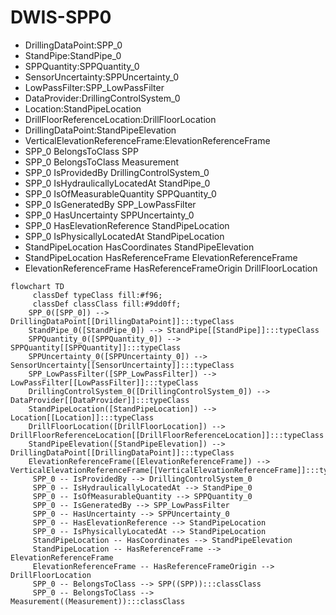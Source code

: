 # DWIS-SPP0
- DrillingDataPoint:SPP_0
- StandPipe:StandPipe_0
- SPPQuantity:SPPQuantity_0
- SensorUncertainty:SPPUncertainty_0
- LowPassFilter:SPP_LowPassFilter
- DataProvider:DrillingControlSystem_0
- Location:StandPipeLocation
- DrillFloorReferenceLocation:DrillFloorLocation
- DrillingDataPoint:StandPipeElevation
- VerticalElevationReferenceFrame:ElevationReferenceFrame
- SPP_0 BelongsToClass SPP
- SPP_0 BelongsToClass Measurement
- SPP_0 IsProvidedBy DrillingControlSystem_0
- SPP_0 IsHydraulicallyLocatedAt StandPipe_0
- SPP_0 IsOfMeasurableQuantity SPPQuantity_0
- SPP_0 IsGeneratedBy SPP_LowPassFilter
- SPP_0 HasUncertainty SPPUncertainty_0
- SPP_0 HasElevationReference StandPipeLocation
- SPP_0 IsPhysicallyLocatedAt StandPipeLocation
- StandPipeLocation HasCoordinates StandPipeElevation
- StandPipeLocation HasReferenceFrame ElevationReferenceFrame
- ElevationReferenceFrame HasReferenceFrameOrigin DrillFloorLocation
```mermaid
flowchart TD
	 classDef typeClass fill:#f96;
	 classDef classClass fill:#9dd0ff;
	SPP_0([SPP_0]) --> DrillingDataPoint[[DrillingDataPoint]]:::typeClass
	StandPipe_0([StandPipe_0]) --> StandPipe[[StandPipe]]:::typeClass
	SPPQuantity_0([SPPQuantity_0]) --> SPPQuantity[[SPPQuantity]]:::typeClass
	SPPUncertainty_0([SPPUncertainty_0]) --> SensorUncertainty[[SensorUncertainty]]:::typeClass
	SPP_LowPassFilter([SPP_LowPassFilter]) --> LowPassFilter[[LowPassFilter]]:::typeClass
	DrillingControlSystem_0([DrillingControlSystem_0]) --> DataProvider[[DataProvider]]:::typeClass
	StandPipeLocation([StandPipeLocation]) --> Location[[Location]]:::typeClass
	DrillFloorLocation([DrillFloorLocation]) --> DrillFloorReferenceLocation[[DrillFloorReferenceLocation]]:::typeClass
	StandPipeElevation([StandPipeElevation]) --> DrillingDataPoint[[DrillingDataPoint]]:::typeClass
	ElevationReferenceFrame([ElevationReferenceFrame]) --> VerticalElevationReferenceFrame[[VerticalElevationReferenceFrame]]:::typeClass
	 SPP_0 -- IsProvidedBy --> DrillingControlSystem_0 
	 SPP_0 -- IsHydraulicallyLocatedAt --> StandPipe_0 
	 SPP_0 -- IsOfMeasurableQuantity --> SPPQuantity_0 
	 SPP_0 -- IsGeneratedBy --> SPP_LowPassFilter 
	 SPP_0 -- HasUncertainty --> SPPUncertainty_0 
	 SPP_0 -- HasElevationReference --> StandPipeLocation 
	 SPP_0 -- IsPhysicallyLocatedAt --> StandPipeLocation 
	 StandPipeLocation -- HasCoordinates --> StandPipeElevation 
	 StandPipeLocation -- HasReferenceFrame --> ElevationReferenceFrame 
	 ElevationReferenceFrame -- HasReferenceFrameOrigin --> DrillFloorLocation 
	 SPP_0 -- BelongsToClass --> SPP((SPP)):::classClass
	 SPP_0 -- BelongsToClass --> Measurement((Measurement)):::classClass
```
